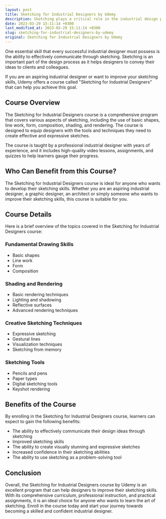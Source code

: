 ```yaml
---
layout: post
title: Sketching for Industrial Designers by Udemy
description: Sketching plays a critical role in the industrial design process. Udemy offers a course called \"Sketching for Industrial Designers\" that teaches designers how to improve their sketching skills.
date: 2023-03-29 15:11:14 +0300
last_modified_at: 2023-03-29 15:11:14 +0300
slug: sketching-for-industrial-designers-by-udemy
original: Sketching for Industrial Designers by Udemy
---
```


One essential skill that every successful industrial designer must possess is the ability to effectively communicate through sketching. Sketching is an important part of the design process as it helps designers to convey their ideas to clients and colleagues.

If you are an aspiring industrial designer or want to improve your sketching skills, Udemy offers a course called "Sketching for Industrial Designers" that can help you achieve this goal.

## Course Overview

The Sketching for Industrial Designers course is a comprehensive program that covers various aspects of sketching, including the use of basic shapes, line work, form, composition, shading, and rendering. The course is designed to equip designers with the tools and techniques they need to create effective and expressive sketches. 

The course is taught by a professional industrial designer with years of experience, and it includes high-quality video lessons, assignments, and quizzes to help learners gauge their progress.

## Who Can Benefit from this Course?

The Sketching for Industrial Designers course is ideal for anyone who wants to develop their sketching skills. Whether you are an aspiring industrial designer, a graphic designer, an architect or simply someone who wants to improve their sketching skills, this course is suitable for you.

## Course Details

Here is a brief overview of the topics covered in the Sketching for Industrial Designers course:

### Fundamental Drawing Skills
- Basic shapes
- Line work
- Form
- Composition

### Shading and Rendering
- Basic rendering techniques
- Lighting and shadowing
- Reflective surfaces
- Advanced rendering techniques

### Creative Sketching Techniques
- Expressive sketching
- Gestural lines
- Visualization techniques
- Sketching from memory

### Sketching Tools
- Pencils and pens
- Paper types
- Digital sketching tools
- Keyshot rendering

## Benefits of the Course

By enrolling in the Sketching for Industrial Designers course, learners can expect to gain the following benefits:
- The ability to effectively communicate their design ideas through sketching
- Improved sketching skills
- The ability to create visually stunning and expressive sketches
- Increased confidence in their sketching abilities
- The ability to use sketching as a problem-solving tool

## Conclusion

Overall, the Sketching for Industrial Designers course by Udemy is an excellent program that can help designers to improve their sketching skills. With its comprehensive curriculum, professional instruction, and practical assignments, it is an ideal choice for anyone who wants to learn the art of sketching. Enroll in the course today and start your journey towards becoming a skilled and confident industrial designer.